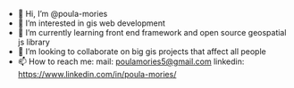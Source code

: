 - 👋 Hi, I’m @poula-mories
- 👀 I’m interested in gis web development
- 🌱 I’m currently learning front end framework and open source geospatial js library 
- 💞️ I’m looking to collaborate on big gis projects that affect all people
- 📫 How to reach me: mail: poulamories5@gmail.com
                      linkedin: https://www.linkedin.com/in/poula-mories/

<!---
poula-mories/poula-mories is a ✨ special ✨ repository because its `README.md` (this file) appears on your GitHub profile.
You can click the Preview link to take a look at your changes.
--->
